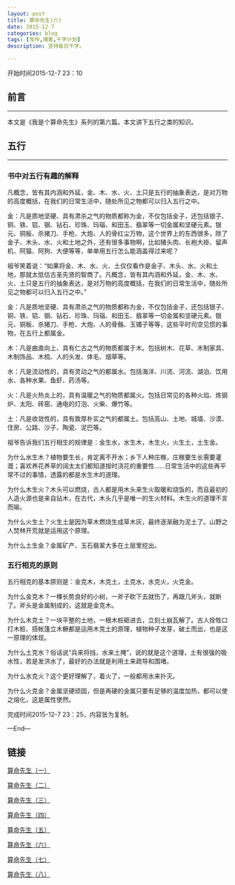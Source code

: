 ```yaml
---
layout: post
title: 算命先生(六)
date: 2015-12-7
categories: blog
tags: [写作,博客,千字计划]
description: 坚持每日千字。

---
```

开始时间2015-12-7 23：10
## 前言
***
本文是《我是个算命先生》系列的第六篇。本文讲下五行之类的知识。
## 五行
***

### 书中对五行有趣的解释
凡概念，皆有其内涵和外延，金、木、水、火、土只是五行的抽象表达，是对万物的高度概括，在我们的日常生活中，随处所见之物都可以归入五行之中。

金：凡是质地坚硬、具有肃杀之气的物质都称为金，不仅包括金子，还包括银子、铜、铁、铝、钢、钻石、珍珠、玛瑙、和田玉、翡翠等一切金属和坚硬元素。银元、铜板、杀猪刀、手枪、大炮、人的骨红尘万物，这个世界上的东西很多，除了金子、木头、水、火和土地之外，还有很多事物啊，比如猪头肉、长袍大褂、留声机、阿猫、阿狗、大便等等，单单用五行怎么能涵盖得过来呢？

祖爷笑着说：“如果将金、木、水、火、土仅仅看作是金子、木头、水、火和土地，那就太低估古圣先贤的智商了。凡概念，皆有其内涵和外延，金、木、水、火、土只是五行的抽象表达，是对万物的高度概括，在我们的日常生活中，随处所见之物都可以归入五行之中。”

金：凡是质地坚硬、具有肃杀之气的物质都称为金，不仅包括金子，还包括银子、铜、铁、铝、钢、钻石、珍珠、玛瑙、和田玉、翡翠等一切金属和坚硬元素。银元、铜板、杀猪刀、手枪、大炮、人的骨骼、玉镯子等等，这些平时司空见惯的事物，在五行上都属金。

木：凡是曲直向上、具有仁古之气的物质都属于木。包括树木、花草、木制家具、木制饰品、木梳、人的头发、体毛、烟草等。

水：凡是流动性的，具有灵动之气的都属水。包括海洋、川流、河流、湖泊、饮用水、各种水果、鱼虾、药汤等。

火：凡是火热炎上的，具有温暖之气的物质都属火。包括日常见的各种火焰、炼钢炉、太阳、砖窑、通电的灯泡、火柴、爆竹等。

土：凡是收敛性的，具有敦厚朴实之气的都属土。包括高山、土地、城墙、沙漠、住房、公路、沙子、陶瓷、泥巴等。

祖爷告诉我们五行相生的规律是：金生水，水生木，木生火，火生土，土生金。

为什么水生木？植物要生长，肯定离不开水；乡下人种庄稼，庄稼要生长需要灌溉；喜欢养花养草的阔太太们都知道按时浇花的重要性……日常生活中的这些再平常不过的事情，透露的都是水生木的道理。

为什么木生火？木头可以燃烧，古人都是用木头来生火取暖和烧饭的，而且最初的人造火源也是来自钻木，在古代，木头几乎是唯一的生火材料。木生火的道理不言而喻。

为什么火生土？火生土是因为草木燃烧生成草木灰，最终逐渐融为泥土了。山野之人焚林开荒就是运用这个原理。

为什么土生金？金属矿产、玉石翡翠大多在土层里挖出。
### 五行相克的原则
五行相克的基本原则是：金克木，木克土，土克水，水克火，火克金。

为什么金克木？一棵长势良好的小树，一斧子砍下去就伤了，再跟几斧头，就断了。斧头是金属制成的，这就是金克木。

为什么木克土？一块平整的土地，一根木桩砸进去，立刻土崩瓦解了。古人拴牲口打木桩、搭帐篷立木橛都是运用木克土的原理，植物种子发芽，破土而出，也是这一原理的体现。

为什么土克水？俗话说“兵来将挡，水来土掩”，说的就是这个道理，土有很强的吸水性，若是发洪水了，最好的办法就是利用土来疏导和围堵。

为什么水克火？这个更好理解了，着火了，一般都用水来扑灭。

为什么火克金？金属坚硬顽固，但是再硬的金属只要有足够的温度加热，都可以使之熔化，这是属性使然。
完成时间2015-12-7 23：25，内容皆为复制。

—End—




## 链接

[算命先生（一）](http://showhilllee.github.io/blog/2015/12/03/the-fortune-teller/)

[算命先生（二）](http://showhilllee.github.io/blog/2015/12/03/the-fortune-teller2/)

[算命先生（三）](http://showhilllee.github.io/blog/2015/12/04/the-fortune-teller3/)

[算命先生（四）](http://showhilllee.github.io/blog/2015/12/05/the-fortune-teller4/)

[算命先生（五）](http://showhilllee.github.io/blog/2015/12/06/the-fortune-teller5/)

[算命先生（六）](http://showhilllee.github.io/blog/2015/12/07/the-fortune-teller6/)

[算命先生（七）](http://showhilllee.github.io/blog/2015/12/08/the-fortune-teller7/)

[算命先生（八）](http://showhilllee.github.io/blog/2015/12/09/the-fortune-teller8/)
